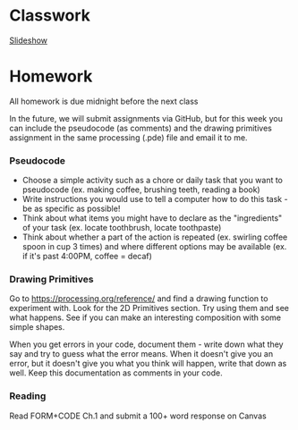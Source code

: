 # Classwork
[Slideshow](https://docs.google.com/presentation/d/15wNAgG6cQA4LuzP5VjzzoyfL62fw5A4-Ub1wAZnZq_4/edit?usp=sharing)

# Homework
All homework is due midnight before the next class

In the future, we will submit assignments via GitHub, but for this week you can include the pseudocode (as comments) and the drawing primitives assignment in the same processing (.pde) file and email it to me.

### Pseudocode
- Choose a simple activity such as a chore or daily task that you want to pseudocode (ex. making coffee, brushing teeth, reading a book)
- Write instructions you would use to tell a computer how to do this task - be as specific as possible!
- Think about what items you might have to declare as the "ingredients" of your task (ex. locate toothbrush, locate toothpaste)
- Think about whether a part of the action is repeated (ex. swirling coffee spoon in cup 3 times) and where different options may be available (ex. if it's past 4:00PM, coffee = decaf)

### Drawing Primitives
Go to https://processing.org/reference/ and find a drawing function to experiment with. Look for the 2D Primitives section. Try using them and see what happens. See if you can make an interesting composition with some simple shapes.

When you get errors in your code, document them - write down what they say and try to guess what the error means. When it doesn't give you an error, but it doesn't give you what you think will happen, write that down as well. Keep this documentation as comments in your code.

### Reading
Read FORM+CODE Ch.1 and submit a 100+ word response on Canvas
